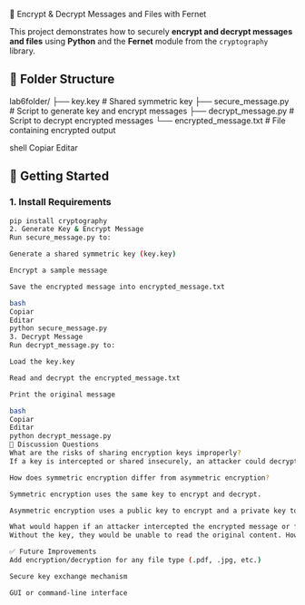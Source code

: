 🔐 Encrypt & Decrypt Messages and Files with Fernet

This project demonstrates how to securely **encrypt and decrypt messages and files** using **Python** and the **Fernet** module from the `cryptography` library.

## 📁 Folder Structure

lab6folder/
├── key.key # Shared symmetric key
├── secure_message.py # Script to generate key and encrypt messages
├── decrypt_message.py # Script to decrypt encrypted messages
└── encrypted_message.txt # File containing encrypted output

shell
Copiar
Editar

## 🚀 Getting Started

### 1. Install Requirements

```bash
pip install cryptography
2. Generate Key & Encrypt Message
Run secure_message.py to:

Generate a shared symmetric key (key.key)

Encrypt a sample message

Save the encrypted message into encrypted_message.txt

bash
Copiar
Editar
python secure_message.py
3. Decrypt Message
Run decrypt_message.py to:

Load the key.key

Read and decrypt the encrypted_message.txt

Print the original message

bash
Copiar
Editar
python decrypt_message.py
🧠 Discussion Questions
What are the risks of sharing encryption keys improperly?
If a key is intercepted or shared insecurely, an attacker could decrypt sensitive data. This breaks the confidentiality of encrypted communication.

How does symmetric encryption differ from asymmetric encryption?

Symmetric encryption uses the same key to encrypt and decrypt.

Asymmetric encryption uses a public key to encrypt and a private key to decrypt.

What would happen if an attacker intercepted the encrypted message or file?
Without the key, they would be unable to read the original content. However, if they also obtained the key, the data would be compromised.

✅ Future Improvements
Add encryption/decryption for any file type (.pdf, .jpg, etc.)

Secure key exchange mechanism

GUI or command-line interface
